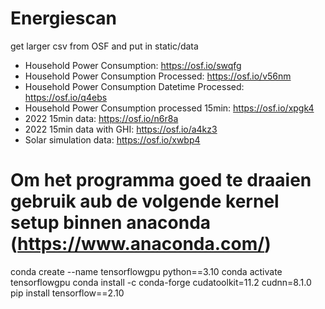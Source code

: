 # Energiescan

get larger csv from OSF and put in static/data
- Household Power Consumption: https://osf.io/swqfg
- Household Power Consumption Processed: https://osf.io/v56nm
- Household Power Consumption Datetime Processed: https://osf.io/q4ebs
- Household Power Consumption processed 15min: https://osf.io/xpgk4
- 2022 15min data: https://osf.io/n6r8a
- 2022 15min data with GHI: https://osf.io/a4kz3
- Solar simulation data: https://osf.io/xwbp4


# Om het programma goed te draaien gebruik aub de volgende kernel setup binnen anaconda (https://www.anaconda.com/)

conda create --name tensorflowgpu python==3.10
conda activate tensorflowgpu
conda install -c conda-forge cudatoolkit=11.2 cudnn=8.1.0
pip install tensorflow==2.10